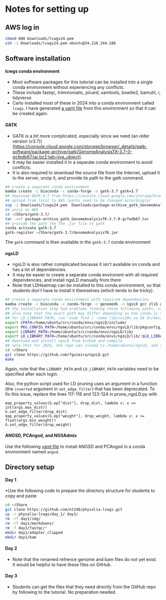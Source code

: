 Notes for setting up
================

## AWS log in

```bash
chmod 600 Downloads/lcwgs24.pem
ssh -i Downloads/lcwgs24.pem ubuntu@34.218.244.188
```

## Software installation

#### lcwgs conda environment

* Most software packages for this tutorial can be installed into a single conda environment without experiencing any conflicts.  
* These include fastqc, trimmomatic, picard, samtools, bowtie2, bamutil, r, tidyverse  
* Carlo installed most of these in 2024 into a conda environment called `lcwgs`. I have generated [a yaml file](lcwgs.yaml) from this environment so that it can be created again. 

#### GATK

* GATK is a bit more complicated, especially since we need (an older version (v3.7))[https://console.cloud.google.com/storage/browser/_details/gatk-software/package-archive/gatk/GenomeAnalysisTK-3.7-0-gcfedb67.tar.bz2;tab=live_object]. 
* It may be easier installed it in a separate conda environment to avoid conflicts.
* It is also required to download the source file from the Internet, upload it to the server, unzip it, and provide its path to the gatk command.  

```bash
## create a separate conda environment
mamba create -c bioconda -c conda-forge -n gatk-3.7 gatk=3.7
## download GATK-3.7 from https://console.cloud.google.com/storage/browser/_details/gatk-software/package-archive/gatk/GenomeAnalysisTK-3.7-0-gcfedb67.tar.bz2;tab=live_object
## upload from local to AWS (paths need to be changed accordingly)
scp -i Downloads/lcwgs24.pem  Downloads/package-archive_gatk_GenomeAnalysisTK-3.7-0-gcfedb67.tar ubuntu@34.217.81.210:~/Share/gatk-3.7/
## unzip on AWS
cd ~/Share/gatk-3.7/
tar -xvf package-archive_gatk_GenomeAnalysisTK-3.7-0-gcfedb67.tar
## provide the path the the .jar file to gatk
conda activate gatk-3.7
gatk-register ~/Share/gatk-3.7/GenomeAnalysisTK.jar
```

The `gatk` command is then available in the `gatk-3.7` conda environment

#### ngsLD

* ngsLD is also rather complicated because it isn't available on conda and has a lot of dependencies.
* It may be easier to create a separate conda environent with all required dependencies, and install ngsLD manually from there
* Note that LDHeatmap can be installed to this conda environment, so that students don't have to install it themselves (which tends to be tricky).

```bash
## create a separate conda environment with required dependencies
mamba create -c bioconda -c conda-forge -c genomedk -n ngsLD gcc zlib gsl pandas graph-tool r-optparse r-ggplot2 r-reshape2 r-plyr r-gtools r-ldheatmap
## the installation step had problems finding these following paths, so I had to specify them. Note that the last two lines need to be run first before running ngsLD after each login.
## also note that the exact path may differ depending on how conda is setup. For 2025, the path was /opt/miniconda3/envs/ngsLD
## for LD_LIBRARY_PATH, run "sudo find / -name libicui18n.so.58 2>/dev/null", and use the path that contains libicui18n.so.58
export CPATH=/home/ubuntu/src/conda/envs/ngsLD/include/
export PKG_CONFIG_PATH=/home/ubuntu/src/conda/envs/ngsLD/lib/pkgconfig/:$LD_LIBRARY_PATH
export LIBRARY_PATH=/home/ubuntu/src/conda/envs/ngsLD/lib/
export LD_LIBRARY_PATH=/home/ubuntu/src/conda/envs/ngsLD/lib/:$LD_LIBRARY_PATH
## download and install ngsLD from GitHub and compile
## note that for 2025, the repo was cloned to /home/ubuntu/ngsLD, and this also works
cd ~/Share
git clone https://github.com/fgvieira/ngsLD.git
make
```

Again, note that the `LIBRARY_PATH` and `LD_LIBRARY_PATH` variables need to be specified after each login.

Also, the python script used for LD pruning uses an argument in a function (the `inverted` argument in `set_edge_filter`) that has been deprecated. To fix this issue, replace the lines 117-118 and 123-124 in prune_ngsLD.py with 

```
map_property_values(G.ep["dist"], drop_dist, lambda x: x <= int(args.max_dist))
G.set_edge_filter(drop_dist)
map_property_values(G.ep["weight"], drop_weight, lambda x: x >= float(args.min_weight))
G.set_edge_filter(drop_weight)
```

#### ANGSD, PCAngsd, and NGSAdmix

Use the following [yaml file](angsd.yaml) to install ANGSD and PCAngsd in a conda environment named `angsd`.

## Directory setup

#### Day 1

*Use the following code to prepare the directory structure for students to copy and paste

```bash
cd ~/Share
git clone https://github.com/nt246/physalia-lcwgs.git
cp -r physalia-lcwgs/day_1/ day1/
rm -rf day1/img/
rm -rf day1/markdowns/
rm -f day1/fastqc/*
mkdir day1/adapter_clipped
mkdir day1/bam
```

#### Day 2

* Note that the renamed refrence genome and bam files do not yet exist. It would be helpful to have these files on GitHub.

#### Day 3

* Students can get the files that they need directly from the GitHub repo by following to the tutorial. No preparation needed. 